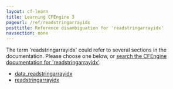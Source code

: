 ```yaml
---
layout: cf-learn
title: Learning CFEngine 3
pageurl: /ref/readstringarrayidx
posttitle: Reference disambiguation for 'readstringarrayidx'
navsection: none
---
```


The term 'readstringarrayidx' could refer to several sections in the documentation. Please choose one below, or
[search the CFEngine documentation for 'readstringarrayidx'](http://cfengine.com/docs/latest/search.html?q=readstringarrayidx).

- [data_readstringarrayidx](http://cfengine.com/docs/latest/reference-functions-data_readstringarrayidx.html#data_readstringarrayidx)
- [readstringarrayidx](http://cfengine.com/docs/latest/reference-functions-readstringarrayidx.html#readstringarrayidx)
